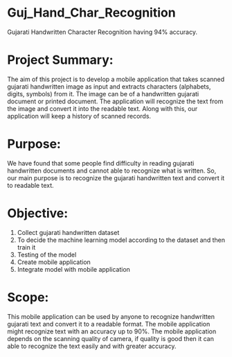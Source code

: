 # Guj_Hand_Char_Recognition
Gujarati Handwritten Character Recognition having 94% accuracy. 

# Project Summary:
The aim of this project is to develop a mobile application that takes scanned gujarati
handwritten image as input and extracts characters (alphabets, digits, symbols) from it. The
image can be of a handwritten gujarati document or printed document. The application will
recognize the text from the image and convert it into the readable text. Along with this, our
application will keep a history of scanned records.

# Purpose:
We have found that some people find difficulty in reading gujarati handwritten documents
and cannot able to recognize what is written. So, our main purpose is to recognize the gujarati
handwritten text and convert it to readable text.

# Objective:
1. Collect gujarati handwritten dataset
2. To decide the machine learning model according to the dataset and then train it
3. Testing of the model
4. Create mobile application
5. Integrate model with mobile application

# Scope:
This mobile application can be used by anyone to recognize handwritten gujarati text and
convert it to a readable format. The mobile application might recognize text with an accuracy
up to 90%. The mobile application depends on the scanning quality of camera, if quality is
good then it can able to recognize the text easily and with greater accuracy.
